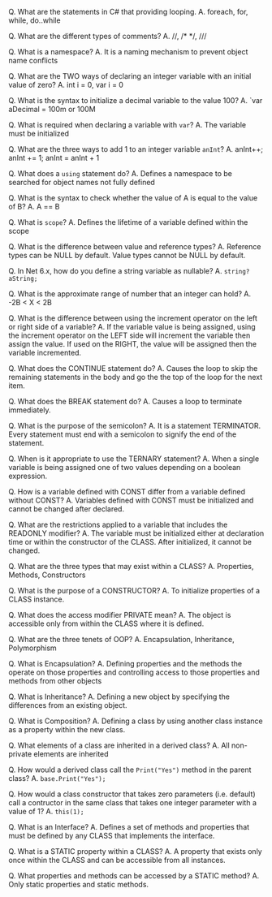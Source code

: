 
Q. What are the statements in C# that providing looping.
A. foreach, for, while, do..while

Q. What are the different types of comments?
A. //, /* */, ///

Q. What is a namespace?
A. It is a naming mechanism to prevent object name conflicts

Q. What are the TWO ways of declaring an integer variable
    with an initial value of zero?
A. int i = 0, var i = 0

Q. What is the syntax to initialize a decimal variable to the value 100?
A. `var aDecimal = 100m or 100M

Q. What is required when declaring a variable with `var`?
A. The variable must be initialized

Q. What are the three ways to add 1 to an integer variable `anInt`?
A. anInt++; anInt += 1; anInt = anInt + 1

Q. What does a `using` statement do?
A. Defines a namespace to be searched for object names not fully defined

Q. What is the syntax to check whether the value of A is equal
    to the value of B?
A. A == B

Q. What is `scope`?
A. Defines the lifetime of a variable defined within the scope

Q. What is the difference between value and reference types?
A. Reference types can be NULL by default. Value types cannot
    be NULL by default.

Q. In Net 6.x, how do you define a string variable as nullable?
A. `string? aString;`

Q. What is the approximate range of number that an integer can hold?
A. -2B < X < 2B

Q. What is the difference between using the increment operator
    on the left or right side of a variable?
A. If the variable value is being assigned, using the increment
    operator on the LEFT side will increment the variable then assign
    the value. If used on the RIGHT, the value will be assigned
    then the variable incremented.

Q. What does the CONTINUE statement do?
A. Causes the loop to skip the remaining statements in the body
    and go the the top of the loop for the next item.

Q. What does the BREAK statement do?
A. Causes a loop to terminate immediately.

Q. What is the purpose of the semicolon?
A. It is a statement TERMINATOR. Every statement must end with
    a semicolon to signify the end of the statement.

Q. When is it appropriate to use the TERNARY statement?
A. When a single variable is being assigned one of two values
    depending on a boolean expression.

Q. How is a variable defined with CONST differ from a variable
    defined without CONST?
A. Variables defined with CONST must be initialized and cannot
    be changed after declared.

Q. What are the restrictions applied to a variable that includes
    the READONLY modifier?
A. The variable must be initialized either at declaration time
    or within the constructor of the CLASS. After initialized,
    it cannot be changed.

Q. What are the three types that may exist within a CLASS?
A. Properties, Methods, Constructors

Q. What is the purpose of a CONSTRUCTOR?
A. To initialize properties of a CLASS instance.

Q. What does the access modifier PRIVATE mean?
A. The object is accessible only from within the CLASS
    where it is defined.

Q. What are the three tenets of OOP?
A. Encapsulation, Inheritance, Polymorphism

Q. What is Encapsulation?
A. Defining properties and the methods the operate on those 
    properties and controlling access to those properties and
    methods from other objects

Q. What is Inheritance?
A. Defining a new object by specifying the differences from
    an existing object.

Q. What is Composition?
A. Defining a class by using another class instance as a property
    within the new class.

Q. What elements of a class are inherited in a derived class?
A. All non-private elements are inherited

Q. How would a derived class call the `Print("Yes")` method in the 
    parent class?
A. `base.Print("Yes");`

Q. How would a class constructor that takes zero parameters (i.e. default)
    call a contructor in the same class that takes one integer parameter 
    with a value of 1?
A. `this(1);` 

Q. What is an Interface?
A. Defines a set of methods and properties that must be 
    defined by any CLASS that implements the interface.

Q. What is a STATIC property within a CLASS?
A. A property that exists only once within the 
    CLASS and can be accessible from all instances.

Q. What properties and methods can be accessed by a STATIC method?
A. Only static properties and static methods.


